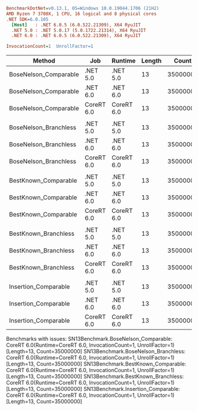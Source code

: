 ``` ini

BenchmarkDotNet=v0.13.1, OS=Windows 10.0.19044.1706 (21H2)
AMD Ryzen 7 3700X, 1 CPU, 16 logical and 8 physical cores
.NET SDK=6.0.105
  [Host]   : .NET 6.0.5 (6.0.522.21309), X64 RyuJIT
  .NET 5.0 : .NET 5.0.17 (5.0.1722.21314), X64 RyuJIT
  .NET 6.0 : .NET 6.0.5 (6.0.522.21309), X64 RyuJIT

InvocationCount=1  UnrollFactor=1  

```
|                Method |        Job |    Runtime | Length |    Count |     Mean |   Error |  StdDev | Ratio | RatioSD | Allocated |
|---------------------- |----------- |----------- |------- |--------- |---------:|--------:|--------:|------:|--------:|----------:|
| BoseNelson_Comparable |   .NET 5.0 |   .NET 5.0 |     13 | 35000000 | 265.3 ms | 0.14 ms | 0.12 ms |  1.00 |    0.00 |         - |
| BoseNelson_Comparable |   .NET 6.0 |   .NET 6.0 |     13 | 35000000 | 265.1 ms | 0.35 ms | 0.33 ms |  1.00 |    0.00 |     480 B |
| BoseNelson_Comparable | CoreRT 6.0 | CoreRT 6.0 |     13 | 35000000 |       NA |      NA |      NA |     ? |       ? |         - |
|                       |            |            |        |          |          |         |         |       |         |           |
| BoseNelson_Branchless |   .NET 5.0 |   .NET 5.0 |     13 | 35000000 | 155.8 ms | 0.24 ms | 0.21 ms |  1.00 |    0.00 |         - |
| BoseNelson_Branchless |   .NET 6.0 |   .NET 6.0 |     13 | 35000000 | 151.9 ms | 0.14 ms | 0.13 ms |  0.97 |    0.00 |     480 B |
| BoseNelson_Branchless | CoreRT 6.0 | CoreRT 6.0 |     13 | 35000000 |       NA |      NA |      NA |     ? |       ? |         - |
|                       |            |            |        |          |          |         |         |       |         |           |
|  BestKnown_Comparable |   .NET 5.0 |   .NET 5.0 |     13 | 35000000 | 279.9 ms | 0.19 ms | 0.17 ms |  1.00 |    0.00 |         - |
|  BestKnown_Comparable |   .NET 6.0 |   .NET 6.0 |     13 | 35000000 | 277.6 ms | 0.33 ms | 0.28 ms |  0.99 |    0.00 |     480 B |
|  BestKnown_Comparable | CoreRT 6.0 | CoreRT 6.0 |     13 | 35000000 |       NA |      NA |      NA |     ? |       ? |         - |
|                       |            |            |        |          |          |         |         |       |         |           |
|  BestKnown_Branchless |   .NET 5.0 |   .NET 5.0 |     13 | 35000000 | 121.2 ms | 0.39 ms | 0.35 ms |  1.00 |    0.00 |         - |
|  BestKnown_Branchless |   .NET 6.0 |   .NET 6.0 |     13 | 35000000 | 119.2 ms | 0.24 ms | 0.22 ms |  0.98 |    0.00 |     480 B |
|  BestKnown_Branchless | CoreRT 6.0 | CoreRT 6.0 |     13 | 35000000 |       NA |      NA |      NA |     ? |       ? |         - |
|                       |            |            |        |          |          |         |         |       |         |           |
|  Insertion_Comparable |   .NET 5.0 |   .NET 5.0 |     13 | 35000000 | 335.3 ms | 2.24 ms | 1.98 ms |  1.00 |    0.00 |         - |
|  Insertion_Comparable |   .NET 6.0 |   .NET 6.0 |     13 | 35000000 | 338.2 ms | 6.73 ms | 7.48 ms |  1.00 |    0.02 |     480 B |
|  Insertion_Comparable | CoreRT 6.0 | CoreRT 6.0 |     13 | 35000000 |       NA |      NA |      NA |     ? |       ? |         - |

Benchmarks with issues:
  SN13Benchmark.BoseNelson_Comparable: CoreRT 6.0(Runtime=CoreRT 6.0, InvocationCount=1, UnrollFactor=1) [Length=13, Count=35000000]
  SN13Benchmark.BoseNelson_Branchless: CoreRT 6.0(Runtime=CoreRT 6.0, InvocationCount=1, UnrollFactor=1) [Length=13, Count=35000000]
  SN13Benchmark.BestKnown_Comparable: CoreRT 6.0(Runtime=CoreRT 6.0, InvocationCount=1, UnrollFactor=1) [Length=13, Count=35000000]
  SN13Benchmark.BestKnown_Branchless: CoreRT 6.0(Runtime=CoreRT 6.0, InvocationCount=1, UnrollFactor=1) [Length=13, Count=35000000]
  SN13Benchmark.Insertion_Comparable: CoreRT 6.0(Runtime=CoreRT 6.0, InvocationCount=1, UnrollFactor=1) [Length=13, Count=35000000]
